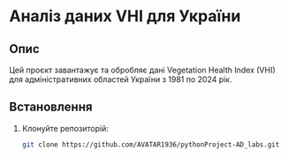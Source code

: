 # Аналіз даних VHI для України

## Опис
Цей проєкт завантажує та обробляє дані Vegetation Health Index (VHI) для адміністративних областей України з 1981 по 2024 рік.

## Встановлення
1. Клонуйте репозиторій:
   ```bash
   git clone https://github.com/AVATAR1936/pythonProject-AD_labs.git
